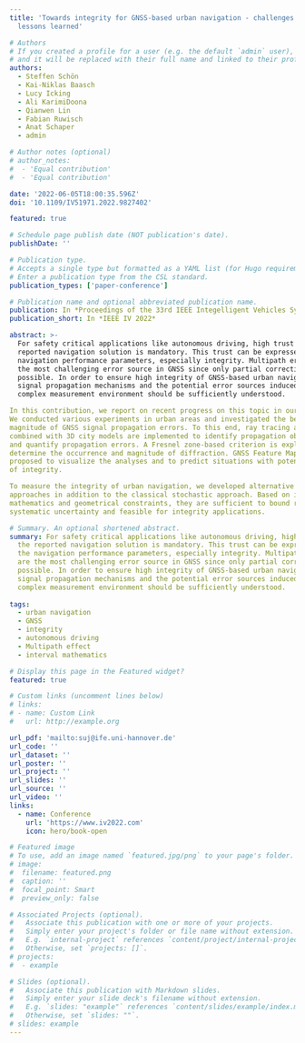 ```yaml
---
title: 'Towards integrity for GNSS-based urban navigation - challenges and
  lessons learned'

# Authors
# If you created a profile for a user (e.g. the default `admin` user), write the username (folder name) here
# and it will be replaced with their full name and linked to their profile.
authors:
  - Steffen Schön
  - Kai-Niklas Baasch
  - Lucy Icking
  - Ali KarimiDoona
  - Qianwen Lin
  - Fabian Ruwisch
  - Anat Schaper
  - admin

# Author notes (optional)
# author_notes:
#  - 'Equal contribution'
#  - 'Equal contribution'

date: '2022-06-05T18:00:35.596Z'
doi: '10.1109/IV51971.2022.9827402'

featured: true

# Schedule page publish date (NOT publication's date).
publishDate: ''

# Publication type.
# Accepts a single type but formatted as a YAML list (for Hugo requirements).
# Enter a publication type from the CSL standard.
publication_types: ['paper-conference']

# Publication name and optional abbreviated publication name.
publication: In *Proceedings of the 33rd IEEE Integelligent Vehicles Symposium*
publication_short: In *IEEE IV 2022*

abstract: >-
  For safety critical applications like autonomous driving, high trust in the 
  reported navigation solution is mandatory. This trust can be expressed by the 
  navigation performance parameters, especially integrity. Multipath errors are 
  the most challenging error source in GNSS since only partial correction is 
  possible. In order to ensure high integrity of GNSS-based urban navigation, 
  signal propagation mechanisms and the potential error sources induced by the 
  complex measurement environment should be sufficiently understood. 

In this contribution, we report on recent progress on this topic in our group. 
We conducted various experiments in urban areas and investigated the behavior and 
magnitude of GNSS signal propagation errors. To this end, ray tracing algorithms 
combined with 3D city models are implemented to identify propagation obstructions 
and quantify propagation errors. A Fresnel zone-based criterion is exploited to 
determine the occurrence and magnitude of diffraction. GNSS Feature Maps are 
proposed to visualize the analyses and to predict situations with potential loss 
of integrity. 

To measure the integrity of urban navigation, we developed alternative set-based 
approaches in addition to the classical stochastic approach. Based on interval 
mathematics and geometrical constraints, they are sufficient to bound remaining 
systematic uncertainty and feasible for integrity applications.

# Summary. An optional shortened abstract.
summary: For safety critical applications like autonomous driving, high trust in
  the reported navigation solution is mandatory. This trust can be expressed by
  the navigation performance parameters, especially integrity. Multipath errors
  are the most challenging error source in GNSS since only partial correction is
  possible. In order to ensure high integrity of GNSS-based urban navigation,
  signal propagation mechanisms and the potential error sources induced by the
  complex measurement environment should be sufficiently understood.
  
tags:
  - urban navigation
  - GNSS
  - integrity
  - autonomous driving
  - Multipath effect
  - interval mathematics

# Display this page in the Featured widget?
featured: true

# Custom links (uncomment lines below)
# links:
# - name: Custom Link
#   url: http://example.org

url_pdf: 'mailto:suj@ife.uni-hannover.de'
url_code: ''
url_dataset: ''
url_poster: ''
url_project: ''
url_slides: ''
url_source: ''
url_video: ''
links:
  - name: Conference
    url: 'https://www.iv2022.com'
    icon: hero/book-open

# Featured image
# To use, add an image named `featured.jpg/png` to your page's folder.
# image:
#  filename: featured.png
#  caption: ''
#  focal_point: Smart
#  preview_only: false

# Associated Projects (optional).
#   Associate this publication with one or more of your projects.
#   Simply enter your project's folder or file name without extension.
#   E.g. `internal-project` references `content/project/internal-project/index.md`.
#   Otherwise, set `projects: []`.
# projects:
#  - example

# Slides (optional).
#   Associate this publication with Markdown slides.
#   Simply enter your slide deck's filename without extension.
#   E.g. `slides: "example"` references `content/slides/example/index.md`.
#   Otherwise, set `slides: ""`.
# slides: example
---
```

